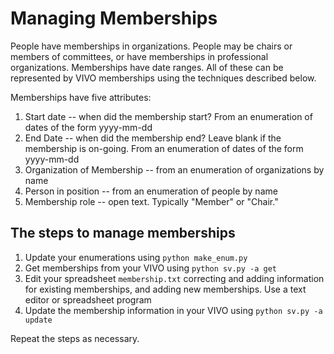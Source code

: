 # Managing Memberships

People have memberships in organizations.  People may be chairs or members of committees, or have memberships in professional organizations.  Memberships have date ranges.  All of these can be represented by VIVO memberships using the techniques described below.

Memberships have five attributes:

1. Start date -- when did the membership start? From an enumeration of dates of the form yyyy-mm-dd
2. End Date -- when did the membership end?  Leave blank if the membership is on-going.  From an enumeration of dates of the form yyyy-mm-dd
3. Organization of Membership -- from an enumeration of organizations by name
4. Person in position -- from an enumeration of people by name
5. Membership role -- open text.  Typically "Member" or "Chair."

## The steps to manage memberships

1. Update your enumerations using `python make_enum.py`
2. Get memberships from your VIVO using `python sv.py -a get`
3. Edit your spreadsheet `membership.txt` correcting and adding information for existing memberships,
   and adding new memberships.  Use a text editor or spreadsheet program
4. Update the membership information in your VIVO using `python sv.py -a update`

Repeat the steps as necessary.


